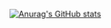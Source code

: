 [![Anurag's GitHub stats](https://github-readme-stats.vercel.app/api?username=Fullsize&count_private=true&show_icons=true)]()
